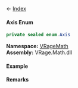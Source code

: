 ← [Index](Api-Index)

#### Axis Enum

```csharp
private sealed enum.Axis
```

**Namespace:** [VRageMath](VRageMath)  
**Assembly:** VRage.Math.dll

#### Example

#### Remarks

